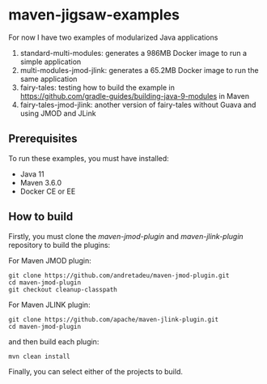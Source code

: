 # maven-jigsaw-examples

For now I have two examples of modularized Java applications

1. standard-multi-modules: generates a 986MB Docker image to run a simple application
2. multi-modules-jmod-jlink: generates a 65.2MB Docker image to run the same application
3. fairy-tales: testing how to build the example in https://github.com/gradle-guides/building-java-9-modules in Maven
4. fairy-tales-jmod-jlink: another version of fairy-tales without Guava and using JMOD and JLink

## Prerequisites

To run these examples, you must have installed:

- Java 11
- Maven 3.6.0
- Docker CE or EE

## How to build

Firstly, you must clone the *maven-jmod-plugin* and *maven-jlink-plugin* repository to build the plugins:

For Maven JMOD plugin:

```{bash}
git clone https://github.com/andretadeu/maven-jmod-plugin.git
cd maven-jmod-plugin
git checkout cleanup-classpath
```

For Maven JLINK plugin:

```{bash}
git clone https://github.com/apache/maven-jlink-plugin.git
cd maven-jmod-plugin
```

and then build each plugin:

```{bash}
mvn clean install
```

Finally, you can select either of the projects to build.
